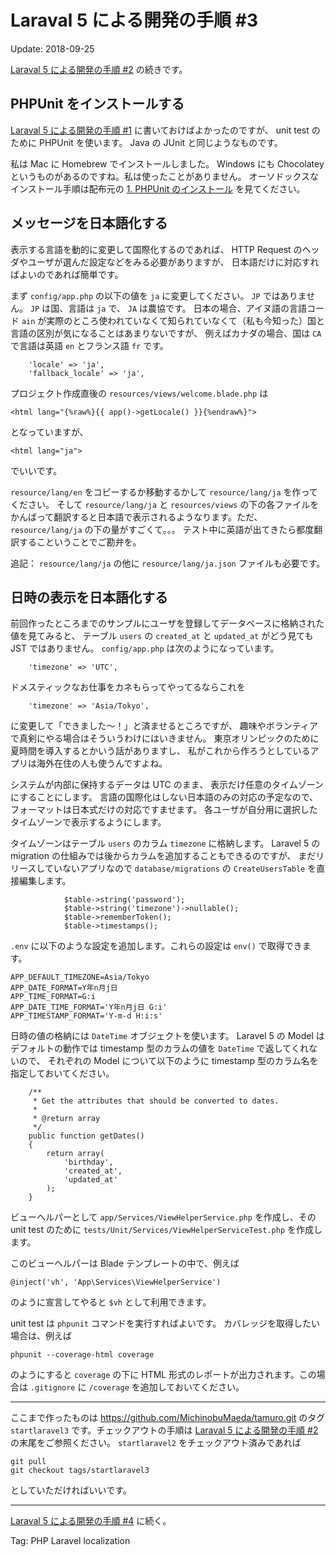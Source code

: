 # Laraval 5 による開発の手順 #3

Update: 2018-09-25


[Laraval 5 による開発の手順 #2](startlaravel2.html) の続きです。

## PHPUnit をインストールする

[Laraval 5 による開発の手順 #1](startlaravel1.html) に書いておけばよかったのですが、 unit test のために PHPUnit を使います。
Java の JUnit と同じようなものです。

私は Mac に Homebrew でインストールしました。
Windows にも Chocolatey というものがあるのですね。私は使ったことがありません。
オーソドックスなインストール手順は配布元の
[1. PHPUnit のインストール](https://phpunit.readthedocs.io/ja/latest/installation.html)
を見てください。

## メッセージを日本語化する

表示する言語を動的に変更して国際化するのであれば、
HTTP Request のヘッダやユーザが選んだ設定などをみる必要がありますが、
日本語だけに対応すればよいのであれば簡単です。

まず ``config/app.php`` の以下の値を ``ja`` に変更してください。
``JP`` ではありません。 ``JP`` は国、言語は ``ja`` で、 ``JA`` は農協です。
日本の場合、アイヌ語の言語コード ``ain``
が実際のところ使われていなくて知られていなくて（私も今知った）国と言語の区別が気になることはあまりないですが、
例えばカナダの場合、国は ``CA`` で言語は英語 ``en`` とフランス語 ``fr`` です。

```
    'locale' => 'ja',
    'fallback_locale' => 'ja',
```

プロジェクト作成直後の ``resources/views/welcome.blade.php`` は

```
<html lang="{%raw%}{{ app()->getLocale() }}{%endraw%}">
```

となっていますが、

```
<html lang="ja">
```

でいいです。

``resource/lang/en`` をコピーするか移動するかして ``resource/lang/ja`` を作ってください。
そして ``resource/lang/ja`` と ``resources/views``
の下の各ファイルをかんばって翻訳すると日本語で表示されるようなります。ただ、
``resource/lang/ja`` の下の量がすごくて。。。
テスト中に英語が出てきたら都度翻訳するこということでご勘弁を。

追記： ``resource/lang/ja`` の他に ``resource/lang/ja.json`` ファイルも必要です。
## 日時の表示を日本語化する

前回作ったところまでのサンプルにユーザを登録してデータベースに格納された値を見てみると、
テーブル ``users`` の ``created_at`` と ``updated_at`` がどう見ても JST ではありません。
``config/app.php`` は次のようになっています。

```
    'timezone' => 'UTC',
```

ドメスティックなお仕事をカネもらってやってるならこれを

```
    'timezone' => 'Asia/Tokyo',
```

に変更して「できました〜！」と済ませるところですが、
趣味やボランティアで真剣にやる場合はそういうわけにはいきません。
東京オリンピックのために夏時間を導入するとかいう話がありますし、
私がこれから作ろうとしているアプリは海外在住の人も使うんですよね。

システムが内部に保持するデータは UTC のまま、
表示だけ任意のタイムゾーンにすることにします。
言語の国際化はしない日本語のみの対応の予定なので、
フォーマットは日本式だけの対応ですませます。
各ユーザが自分用に選択したタイムゾーンで表示するようにします。

タイムゾーンはテーブル ``users`` のカラム ``timezone`` に格納します。
Laravel 5 の migration の仕組みでは後からカラムを追加することもできるのですが、
まだリリースしていないアプリなので ``database/migrations`` の ``CreateUsersTable`` を直接編集します。

```
            $table->string('password');
            $table->string('timezone')->nullable();
            $table->rememberToken();
            $table->timestamps();
```

``.env`` に以下のような設定を追加します。これらの設定は ``env()`` で取得できます。

```
APP_DEFAULT_TIMEZONE=Asia/Tokyo
APP_DATE_FORMAT=Y年n月j日
APP_TIME_FORMAT=G:i
APP_DATE_TIME_FORMAT='Y年n月j日 G:i'
APP_TIMESTAMP_FORMAT='Y-m-d H:i:s'
```

日時の値の格納には ``DateTime`` オブジェクトを使います。
Laravel 5 の Model はデフォルトの動作では timestamp 型のカラムの値を ``DateTime`` で返してくれないので、
それぞれの Model について以下のように timestamp 型のカラム名を指定しておいてください。

```
    /**
     * Get the attributes that should be converted to dates.
     *
     * @return array
     */
    public function getDates()
    {
        return array(
            'birthday',
            'created_at',
            'updated_at'
        );
    }
```

ビューヘルパーとして ``app/Services/ViewHelperService.php``
を作成し、その unit test のために
``tests/Unit/Services/ViewHelperServiceTest.php``
を作成します。

このビューヘルパーは Blade テンプレートの中で、例えば

```
@inject('vh', 'App\Services\ViewHelperService')
```

のように宣言してやると ``$vh`` として利用できます。

unit test は ``phpunit`` コマンドを実行すればよいです。
カバレッジを取得したい場合は、例えば

```
phpunit --coverage-html coverage
```

のようにすると ``coverage`` の下に HTML 形式のレポートが出力されます。この場合は
``.gitignore`` に ``/coverage`` を追加しておいてください。

----

ここまで作ったものは https://github.com/MichinobuMaeda/tamuro.git
のタグ ``startlaravel3`` です。チェックアウトの手順は
[Laraval 5 による開発の手順 #2](startlaravel2.html) の末尾をご参照ください。
``startlaravel2`` をチェックアウト済みであれば

```
git pull
git checkout tags/startlaravel3
```

としていただければいいです。

----

[Laraval 5 による開発の手順 #4](startlaravel4.html) に続く。

Tag: PHP Laravel localization

